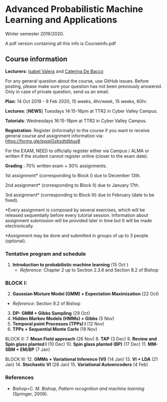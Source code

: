 
# Advanced Probabilistic Machine Learning and Applications

  Winter semester 2019/2020.
  
  A pdf version containing all this info is Courseinfo.pdf

## Course information
**Lecturers**:  [Isabel Valera](https://ivaleram.github.io/) and [Caterina De Bacco](https://www.cdebacco.com/)

For any general question about the course, use GitHub issues. Before posting, please make sure your question has not been previously answered. Only in case of private question, send us an email. 

**Plan**:  14 Oct 2019 - 9 Feb 2020, 15 weeks, 4hr/week, 15 weeks, 60hr.  

**Lectures**:  [__**NEWS**__] Tuesdays 14:15-16pm at TTR2 in Cyber Valley Campus.   

**Tutorials**: Wednesdays 16:15-18pm  at TTR2 in Cyber Valley Campus.   

**Registration**: Register (informally) to the course if you want to receive general course and assignment information via:  https://forms.gle/eqqijGzksdtdbtus8

For the EXAM, NEED to officially register  either via Campus / ALMA or written if the student cannot register online (closer to the exam date).  

**Grading** : 70\% written exam + 30\% assignments.   

1st assignment* (corresponding to Block I) due to December 13th.

2nd assignment* (corresponding to Block II) due to January 17th.

3rd assignment* (corresponding to Block III) due to February (date to be fixed).

*Every assignment is composed by several exercises, which will be released sequentially before every tutorial session. Information about assignment submission will be provided later in time but It will be made electronically. 

*Assignment may be done and submitted in groups of up to 3 people (optional). 

### Tentative program and schedule

 1.  **Introduction to probabilistic machine learning** (15 Oct ) 
     * _Reference_: Chapter 2 up to Section 2.3.6 and Section 8.2 of Bishop

### BLOCK I:	
2.  **Gaussian Mixture Model (GMM) + Expectation Maximization** (22 Oct) 
* _Reference_: Section 9.2 of Bishop 
3.  **DP- GMM + Gibbs Sampling** (29 Oct)
4.  **Hidden Markov Models (HMMs) + Gibbs** (5 Nov) 
5.  **Temporal point Processes (TPPs) I** (12 Nov) 
6.  **TPPs + Sequential Monte Carlo** (19 Nov) 

BLOCK II:
7.  **Mean Field approach** (26 Nov)
8.  **TAP** (3 Dec)
9.  **Review and Spin glass planted I** (10 Dec)
10. **Spin glass planted (BP)** (17 Dec)
11. **MM-SBM + EM/BP**  (7 Jan)

BLOCK III:
12. **GMMs + Variational Inference (VI)** (14 Jan)
13. **VI + LDA** (21 Jan)
14. **Stochastic VI** (28 Jan)
15. **Variational Autoencoders** (4 Feb)
    

### References

* Bishop=C. M. Bishop, _Pattern recognition and machine learning_ (Springer, 2006).
